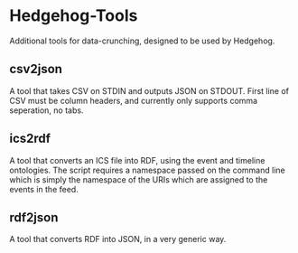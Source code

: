 Hedgehog-Tools
==============

Additional tools for data-crunching, designed to be used by Hedgehog.

csv2json
--------
A tool that takes CSV on STDIN and outputs JSON on STDOUT. First line of CSV
must be column headers, and currently only supports comma seperation, no
tabs.

ics2rdf
-------
A tool that converts an ICS file into RDF, using the event and timeline
ontologies. The script requires a namespace passed on the command line
which is simply the namespace of the URIs which are assigned to the
events in the feed.

rdf2json
--------
A tool that converts RDF into JSON, in a very generic way.
